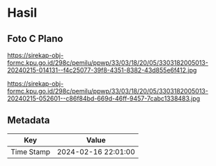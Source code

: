 # Hasil

## Foto C Plano

https://sirekap-obj-formc.kpu.go.id/298c/pemilu/ppwp/33/03/18/20/05/3303182005013-20240215-014131--f4c25077-39f8-4351-8382-43d855e6f412.jpg

https://sirekap-obj-formc.kpu.go.id/298c/pemilu/ppwp/33/03/18/20/05/3303182005013-20240215-052601--c86f84bd-669d-46ff-9457-7cabc1338483.jpg


## Metadata

| Key        | Value               |
| ---------- | ------------------- |
| Time Stamp | 2024-02-16 22:01:00 |



